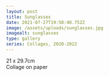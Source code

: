 ```yaml
---
layout: post
title: Sunglasses
date: 2021-07-27T19:50:40.752Z
image: /assets/uploads/sunglasses.jpg
imagealt: sunglasses
type: gallery
series: Collages, 2020-2022
---
```

21 x 29.7cm\
Collage on paper